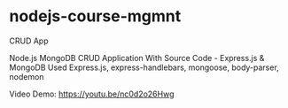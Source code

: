 # nodejs-course-mgmnt
CRUD App

Node.js MongoDB CRUD Application With Source Code - Express.js & MongoDB
Used Express.js, express-handlebars, mongoose, body-parser, nodemon

Video Demo: https://youtu.be/nc0d2o26Hwg
